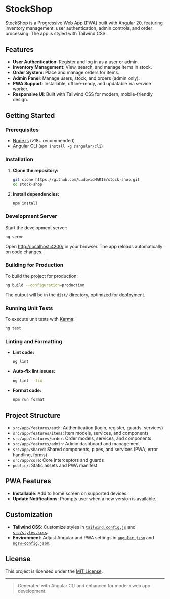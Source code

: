 # StockShop

StockShop is a Progressive Web App (PWA) built with Angular 20, featuring inventory management, user authentication, admin controls, and order processing. The app is styled with Tailwind CSS.

## Features

- **User Authentication**: Register and log in as a user or admin.
- **Inventory Management**: View, search, and manage items in stock.
- **Order System**: Place and manage orders for items.
- **Admin Panel**: Manage users, stock, and orders (admin only).
- **PWA Support**: Installable, offline-ready, and updatable via service worker.
- **Responsive UI**: Built with Tailwind CSS for modern, mobile-friendly design.

## Getting Started

### Prerequisites

- [Node.js](https://nodejs.org/) (v18+ recommended)
- [Angular CLI](https://angular.dev/tools/cli) (`npm install -g @angular/cli`)

### Installation

1. **Clone the repository:**
   ```sh
   git clone https://github.com/LudovicMARIE/stock-shop.git
   cd stock-shop
   ```

2. **Install dependencies:**
   ```sh
   npm install
   ```

### Development Server

Start the development server:

```sh
ng serve
```

Open [http://localhost:4200/](http://localhost:4200/) in your browser. The app reloads automatically on code changes.

### Building for Production

To build the project for production:

```sh
ng build --configuration=production
```

The output will be in the `dist/` directory, optimized for deployment.

### Running Unit Tests

To execute unit tests with [Karma](https://karma-runner.github.io):

```sh
ng test
```

### Linting and Formatting

- **Lint code:**  
  ```sh
  ng lint
  ```
- **Auto-fix lint issues:**  
  ```sh
  ng lint --fix
  ```
- **Format code:**  
  ```sh
  npm run format
  ```

## Project Structure

- `src/app/features/auth`: Authentication (login, register, guards, services)
- `src/app/features/items`: Item models, services, and components
- `src/app/features/order`: Order models, services, and components
- `src/app/features/admin`: Admin dashboard and management
- `src/app/shared`: Shared components, pipes, and services (PWA, error handling, forms)
- `src/app/core`: Core interceptors and guards
- `public/`: Static assets and PWA manifest

## PWA Features

- **Installable**: Add to home screen on supported devices.
- **Update Notifications**: Prompts user when a new version is available.

## Customization

- **Tailwind CSS**: Customize styles in [`tailwind.config.js`](tailwind.config.js) and [`src/styles.scss`](src/styles.scss).
- **Environment**: Adjust Angular and PWA settings in [`angular.json`](angular.json) and [`ngsw-config.json`](ngsw-config.json).

## License

This project is licensed under the [MIT License](LICENSE).

---

> Generated with Angular CLI and enhanced for modern web app development.